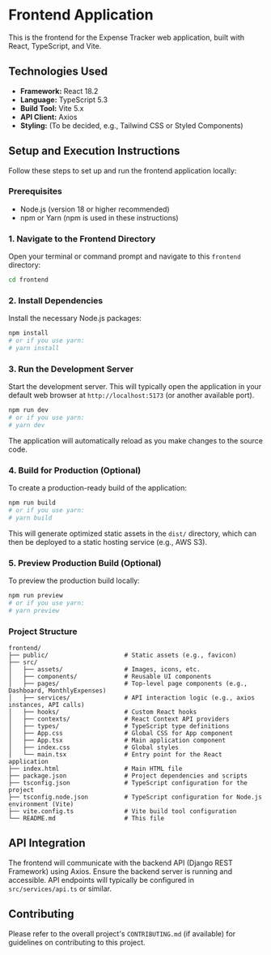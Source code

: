 # Frontend Application

This is the frontend for the Expense Tracker web application, built with React, TypeScript, and Vite.

## Technologies Used

*   **Framework:** React 18.2
*   **Language:** TypeScript 5.3
*   **Build Tool:** Vite 5.x
*   **API Client:** Axios
*   **Styling:** (To be decided, e.g., Tailwind CSS or Styled Components)

## Setup and Execution Instructions

Follow these steps to set up and run the frontend application locally:

### Prerequisites

*   Node.js (version 18 or higher recommended)
*   npm or Yarn (npm is used in these instructions)

### 1. Navigate to the Frontend Directory

Open your terminal or command prompt and navigate to this `frontend` directory:

```bash
cd frontend
```

### 2. Install Dependencies

Install the necessary Node.js packages:

```bash
npm install
# or if you use yarn:
# yarn install
```

### 3. Run the Development Server

Start the development server. This will typically open the application in your default web browser at `http://localhost:5173` (or another available port).

```bash
npm run dev
# or if you use yarn:
# yarn dev
```

The application will automatically reload as you make changes to the source code.

### 4. Build for Production (Optional)

To create a production-ready build of the application:

```bash
npm run build
# or if you use yarn:
# yarn build
```

This will generate optimized static assets in the `dist/` directory, which can then be deployed to a static hosting service (e.g., AWS S3).

### 5. Preview Production Build (Optional)

To preview the production build locally:

```bash
npm run preview
# or if you use yarn:
# yarn preview
```

### Project Structure

```
frontend/
├── public/                     # Static assets (e.g., favicon)
├── src/
│   ├── assets/                 # Images, icons, etc.
│   ├── components/             # Reusable UI components
│   ├── pages/                  # Top-level page components (e.g., Dashboard, MonthlyExpenses)
│   ├── services/               # API interaction logic (e.g., axios instances, API calls)
│   ├── hooks/                  # Custom React hooks
│   ├── contexts/               # React Context API providers
│   ├── types/                  # TypeScript type definitions
│   ├── App.css                 # Global CSS for App component
│   ├── App.tsx                 # Main application component
│   ├── index.css               # Global styles
│   └── main.tsx                # Entry point for the React application
├── index.html                  # Main HTML file
├── package.json                # Project dependencies and scripts
├── tsconfig.json               # TypeScript configuration for the project
├── tsconfig.node.json          # TypeScript configuration for Node.js environment (Vite)
├── vite.config.ts              # Vite build tool configuration
└── README.md                   # This file
```

## API Integration

The frontend will communicate with the backend API (Django REST Framework) using Axios. Ensure the backend server is running and accessible. API endpoints will typically be configured in `src/services/api.ts` or similar.

## Contributing

Please refer to the overall project's `CONTRIBUTING.md` (if available) for guidelines on contributing to this project.
